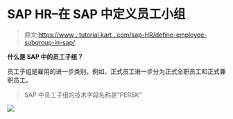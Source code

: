 # SAP HR–在 SAP 中定义员工小组

> 原文:[https://www . tutorial kart . com/sap-HR/define-employee-subgroup-in-sap/](https://www.tutorialkart.com/sap-hr/define-employee-subgroup-in-sap/)

**什么是 SAP 中的员工子组？**

员工子组是雇用的进一步类别。例如，正式员工进一步分为正式全职员工和正式兼职员工。

> SAP 中员工子组的技术字段名称是“PERSK”

[![](../Images/925da31b32d6bc3827932f6c8afb11bb.png)](https://www.tutorialkart.com/)